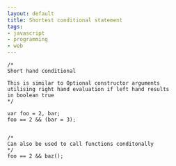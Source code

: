 ```yaml
--- 
layout: default
title: Shortest conditional statement
tags: 
- javascript
- programming
- web
---
```


    /*
    Short hand conditional
    
    This is similar to Optional constructor arguments
    utilising right hand evaluation if left hand results 
    in boolean true
    */
    
    var foo = 2, bar;
    foo == 2 && (bar = 3);
    
    
    /*
    Can also be used to call functions conditonally
    */
    foo == 2 && baz();
    

